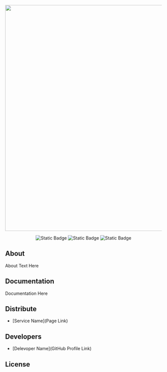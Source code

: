 <p align="center">
      <img src="https://i.ibb.co/0hFWKyM/readme-logo.png" width="726">
</p>

<p align="center">
   <img alt="Static Badge" src="https://img.shields.io/badge/MainLeader-Samsonov_Egor-blue?label=MainLeader&labelColor=%23e30e0e&color=%23c2c2c2">
   <img alt="Static Badge" src="https://img.shields.io/badge/Leader-Temirlanov_Amir-blue?label=Leader&labelColor=%23f77225&color=%23c2c2c2">
   <img alt="Static Badge" src="https://img.shields.io/badge/Leader-Zubov_Denis-blue?label=Leader&labelColor=%23f77225&color=%23c2c2c2">
</p>

## About

About Text Here

## Documentation

Documentation Here

## Distribute

- [Service Name](Page Link)


## Developers

- [Delevoper Name](GitHub Profile Link)

## License
